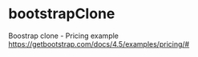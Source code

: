 # bootstrapClone
Boostrap clone - Pricing example
https://getbootstrap.com/docs/4.5/examples/pricing/#
